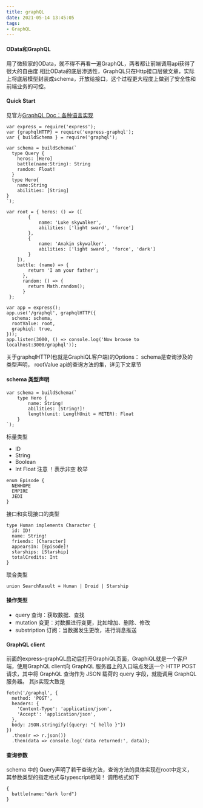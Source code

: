 ```yaml
---
title: graphQL
date: 2021-05-14 13:45:05
tags:
- GraphQL
---
```

#### OData和GraphQL
用了微软家的OData，就不得不再看一遍GraphQL，两者都让前端调用api获得了很大的自由度
相比OData的底层渗透性，GraphQL只在Http接口层做文章，实际上将底层模型封装成schema，开放给接口，这个过程更大程度上做到了安全性和前端业务的可控。
#### Quick Start 
见官方[GraphQL Doc：各种语言实现](https://graphql.cn/code/#%E6%9C%8D%E5%8A%A1%E7%AB%AF%E5%BA%93)
```
var express = require('express');
var {graphqlHTTP} = require('express-graphql');
var { buildSchema } = require('graphql');

var schema = buildSchema(`
  type Query {
    heros: [Hero]
    battle(name:String): String
    random: Float!
  }
  type Hero{
    name:String
    abilities: [String]
}
`);

var root = { heros: () => ([
        {
            name: 'Luke skywalker',
            abilities: ['light sward', 'force']
        },
        {
            name: 'Anakin skywalker',
            abilities: ['light sward', 'force', 'dark']
        }
    ]),
    battle: (name) => {
        return 'I am your father';
      },
      random: () => {
        return Math.random();
      }
 };

var app = express();
app.use('/graphql', graphqlHTTP({
  schema: schema,
  rootValue: root,
  graphiql: true,
}));
app.listen(3000, () => console.log('Now browse to localhost:3000/graphql'));
```
关于graphqlHTTP(也就是GraphiQL客户端)的Options：
schema是查询涉及的类型声明， rootValue api的查询方法的集，详见下文章节
#### schema 类型声明
```
var schema = buildSchema(`
    type Hero {
        name: String!
        abilities: [String!]!
        length(unit: LengthUnit = METER): Float
    }
`);
```
标量类型
+ ID
+ String
+ Boolean
+ Int Float
注意 ！表示非空
枚举
```
enum Episode {
  NEWHOPE
  EMPIRE
  JEDI
}
```

接口和实现接口的类型
```
type Human implements Character {
  id: ID!
  name: String!
  friends: [Character]
  appearsIn: [Episode]!
  starships: [Starship]
  totalCredits: Int
}
```

联合类型
```
union SearchResult = Human | Droid | Starship
```

#### 操作类型
+ query 查询：获取数据、查找
+ mutation 变更：对数据进行变更，比如增加、删除、修改
+ substription 订阅：当数据发生更改，进行消息推送

#### GraphQL client
前面的express-graphQL启动后打开GraphiQL页面，GraphiQL就是一个客户端，使用GraphQL client向 GraphQL 服务器上的入口端点发送一个 HTTP POST 请求，其中将 GraphQL 查询作为 JSON 载荷的 query 字段，就能调用 GraphQL 服务器。
其js实现大致是
```
fetch('/graphql', {
  method: 'POST',
  headers: {
    'Content-Type': 'application/json',
    'Accept': 'application/json',
  },
  body: JSON.stringify({query: "{ hello }"})
})
  .then(r => r.json())
  .then(data => console.log('data returned:', data));
```
#### 查询参数
schema 中的 Query声明了若干查询方法，查询方法的具体实现在root中定义，其参数类型的指定格式与typescript相同！
调用格式如下
```
{
  battle(name:"dark lord")
}
```